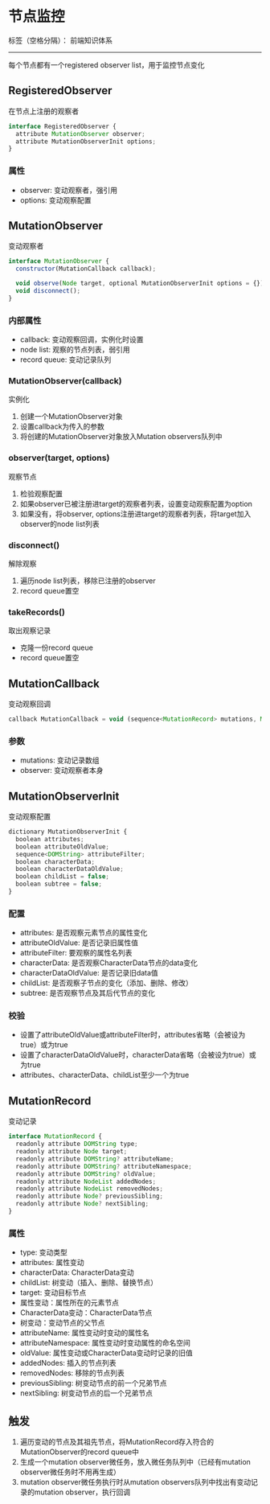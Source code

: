 # 节点监控

标签（空格分隔）： 前端知识体系

---

每个节点都有一个registered observer list，用于监控节点变化

## RegisteredObserver

在节点上注册的观察者

```javascript
interface RegisteredObserver {
  attribute MutationObserver observer;
  attribute MutationObserverInit options;
}
```

### 属性

* observer: 变动观察者，强引用
* options: 变动观察配置

## MutationObserver

变动观察者

```javascript
interface MutationObserver {
  constructor(MutationCallback callback);

  void observe(Node target, optional MutationObserverInit options = {});
  void disconnect();
}
```

### 内部属性

* callback: 变动观察回调，实例化时设置
* node list: 观察的节点列表，弱引用
* record queue: 变动记录队列

### MutationObserver(callback)

实例化

1. 创建一个MutationObserver对象
2. 设置callback为传入的参数
3. 将创建的MutationObserver对象放入Mutation observers队列中

### observer(target, options)

观察节点

1. 检验观察配置
2.  如果observer已被注册进target的观察者列表，设置变动观察配置为option
3. 如果没有，将observer, options注册进target的观察者列表，将target加入observer的node list列表

### disconnect()

解除观察

1. 遍历node list列表，移除已注册的observer
2. record queue置空

### takeRecords()

取出观察记录

* 克隆一份record queue
* record queue置空

## MutationCallback

变动观察回调

```javascript
callback MutationCallback = void (sequence<MutationRecord> mutations, MutationObserver observer);
```

### 参数

* mutations: 变动记录数组
* observer: 变动观察者本身

## MutationObserverInit

变动观察配置

```javascript
dictionary MutationObserverInit {
  boolean attributes;
  boolean attributeOldValue;
  sequence<DOMString> attributeFilter;
  boolean characterData;
  boolean characterDataOldValue;
  boolean childList = false;
  boolean subtree = false;
}
```

### 配置

* attributes: 是否观察元素节点的属性变化
* attributeOldValue: 是否记录旧属性值
* attributeFilter: 要观察的属性名列表
* characterData: 是否观察CharacterData节点的data变化
* characterDataOldValue: 是否记录旧data值
* childList: 是否观察子节点的变化（添加、删除、修改）
* subtree: 是否观察节点及其后代节点的变化

### 校验

* 设置了attributeOldValue或attributeFilter时，attributes省略（会被设为true）或为true
* 设置了characterDataOldValue时，characterData省略（会被设为true）或为true
* attributes、characterData、childList至少一个为true

## MutationRecord

变动记录

```javascript
interface MutationRecord {
  readonly attribute DOMString type;
  readonly attribute Node target;
  readonly attribute DOMString? attributeName;
  readonly attribute DOMString? attributeNamespace;
  readonly attribute DOMString? oldValue;
  readonly attribute NodeList addedNodes;
  readonly attribute NodeList removedNodes;
  readonly attribute Node? previousSibling;
  readonly attribute Node? nextSibling;
}
```

### 属性

* type: 变动类型
 * attributes: 属性变动
 * characterData: CharacterData变动
 * childList: 树变动（插入、删除、替换节点）
* target: 变动目标节点
 * 属性变动：属性所在的元素节点
 * CharacterData变动：CharacterData节点
 * 树变动：变动节点的父节点
* attributeName: 属性变动时变动的属性名
* attributeNamespace: 属性变动时变动属性的命名空间
* oldValue: 属性变动或CharacterData变动时记录的旧值
* addedNodes: 插入的节点列表
* removedNodes: 移除的节点列表
* previousSibling: 树变动节点的前一个兄弟节点
* nextSibling: 树变动节点的后一个兄弟节点

## 触发

1. 遍历变动的节点及其祖先节点，将MutationRecord存入符合的MutationObserver的record queue中
2. 生成一个mutation observer微任务，放入微任务队列中（已经有mutation observer微任务时不用再生成）
2. mutation observer微任务执行时从mutation observers队列中找出有变动记录的mutation observer，执行回调
